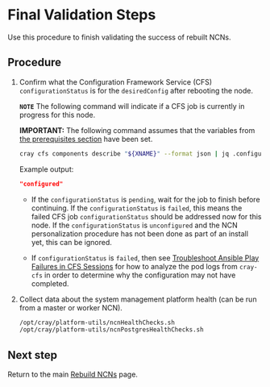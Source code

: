 # Final Validation Steps

Use this procedure to finish validating the success of rebuilt NCNs.

## Procedure

1. Confirm what the Configuration Framework Service (CFS) `configurationStatus` is for the `desiredConfig` after rebooting the node.

   **`NOTE`** The following command will indicate if a CFS job is currently in progress for this node.

   **IMPORTANT:** The following command assumes that the variables from [the prerequisites section](Rebuild_NCNs.md#prerequisites) have been set.

   ```bash
   cray cfs components describe "${XNAME}" --format json | jq .configurationStatus
   ```

   Example output:

   ```json
   "configured"
   ```

   * If the `configurationStatus` is `pending`, wait for the job to finish before continuing. If the `configurationStatus` is `failed`, this means the failed CFS job
     `configurationStatus` should be addressed now for this node. If the `configurationStatus` is `unconfigured` and the NCN personalization procedure has not been done
     as part of an install yet, this can be ignored.

   * If `configurationStatus` is `failed`, then see
     [Troubleshoot Ansible Play Failures in CFS Sessions](../../configuration_management/Troubleshoot_Ansible_Play_Failures_in_CFS_Sessions.md) for how to analyze the pod logs
     from `cray-cfs` in order to determine why the configuration may not have completed.

1. Collect data about the system management platform health \(can be run from a master or worker NCN\).

   ```bash
   /opt/cray/platform-utils/ncnHealthChecks.sh
   /opt/cray/platform-utils/ncnPostgresHealthChecks.sh
   ```

## Next step

Return to the main [Rebuild NCNs](Rebuild_NCNs.md) page.
